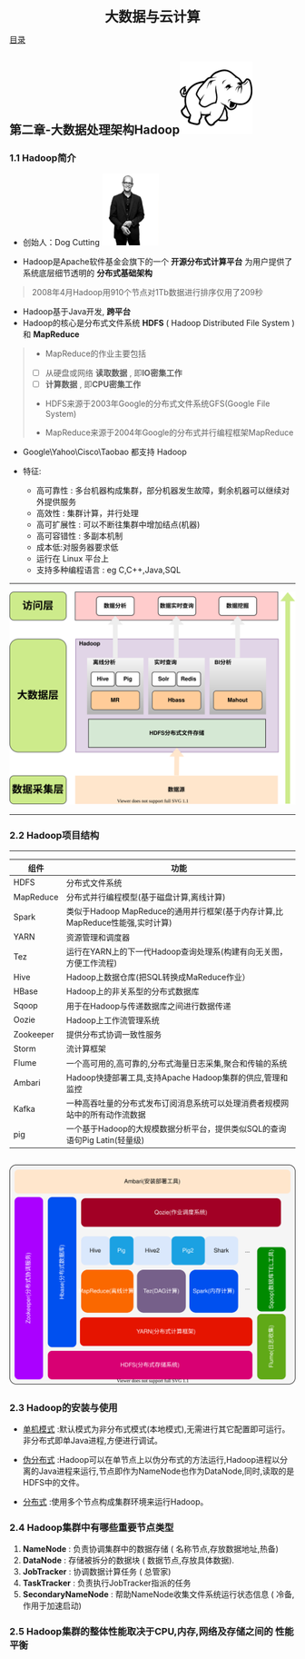 <CENTER style="font-size: 24px;font-weight: 700;">大数据与云计算</CENTER>

[目录](./00-目录.md)

## 第二章-大数据处理架构Hadoop![Hadoop](./img/HadoopLogo)

### 1.1 Hadoop简介
* 创始人：Dog Cutting
    <img src="./img/Dog_Cutting.png" alt="Hadoop创始人" style="height: 9em;" />

* Hadoop是Apache软件基金会旗下的一个 **开源分布式计算平台**  为用户提供了系统底层细节透明的 **分布式基础架构**
> 2008年4月Hadoop用910个节点对1Tb数据进行排序仅用了209秒
* Hadoop基于Java开发, **跨平台**
* Hadoop的核心是分布式文件系统 **HDFS** ( Hadoop Distributed File System ) 和 **MapReduce**

> * MapReduce的作业主要包括
> - [ ] 从硬盘或网络 **读取数据** , 即**IO密集工作**
> - [ ]  **计算数据**             , 即**CPU密集工作**
> * HDFS来源于2003年Google的分布式文件系统GFS(Google File System)
>
> * MapReduce来源于2004年Google的分布式并行编程框架MapReduce
* Google\Yahoo\Cisco\Taobao 都支持 Hadoop

* 特征:
    - 高可靠性            : 多台机器构成集群，部分机器发生故障，剩余机器可以继续对外提供服务
    - 高效性              : 集群计算，并行处理
    - 高可扩展性          : 可以不断往集群中增加结点(机器)
    - 高可容错性          : 多副本机制
    - 成本低:对服务器要求低
    - 运行在 Linux 平台上
    - 支持多种编程语言    : eg C,C++,Java,SQL
---

![Hadoop](./img/Hadoop.svg)

---

### 2.2 Hadoop项目结构
---

| 组件      | 功能                                                                          |
| ---       | ---                                                                           |
| HDFS      | 分布式文件系统                                                                |
| MapReduce | 分布式并行编程模型(基于磁盘计算,离线计算)                                     |
| Spark     | 类似于Hadoop MapReduce的通用并行框架(基于内存计算,比MapReduce性能强,实时计算) |
| YARN      | 资源管理和调度器                                                              |
| Tez       | 运行在YARN上的下一代Hadoop查询处理系(构建有向无关图，方便工作流程)            |
| Hive      | Hadoop上数据仓库(把SQL转换成MaReduce作业）                                    |
| HBase     | Hadoop上的非关系型的分布式数据库                                              |
| Sqoop     | 用于在Hadoop与传递数据库之间进行数据传递                                      |
| Oozie     | Hadoop上工作流管理系统                                                        |
| Zookeeper | 提供分布式协调一致性服务                                                      |
| Storm     | 流计算框架                                                                    |
| Flume     | 一个高可用的,高可靠的,分布式海量日志采集,聚合和传输的系统                     |
| Ambari    | Hadoop快捷部署工具,支持Apache Hadoop集群的供应,管理和监控                     |
| Kafka     | 一种高吞吐量的分布式发布订阅消息系统可以处理消费者规模网站中的所有动作流数据  |
| pig       | 一个基于Hadoop的大规模数据分析平台，提供类似SQL的查询语句Pig Latin(轻量级)    |

![Hadoop](./img/Hadoop-2.svg)
---

### 2.3 Hadoop的安装与使用
- [单机模式](http://dblab.xmu.edu.cn/blog/install-hadoop/?appId=1000) :默认模式为非分布式模式(本地模式),无需进行其它配置即可运行。非分布式即单Java进程,方便进行调试。

- [伪分布式](http://dblab.xmu.edu.cn/blog/2441-2/?appId=1000) :Hadoop可以在单节点上以伪分布式的方法运行,Hadoop进程以分离的Java进程来运行,节点即作为NameNode也作为DataNode,同时,读取的是HDFS中的文件。

- [分布式]() :使用多个节点构成集群环境来运行Hadoop。

### 2.4 Hadoop集群中有哪些重要节点类型

1. **NameNode** : 负责协调集群中的数据存储 ( 名称节点,存放数据地址,热备)
2. **DataNode** : 存储被拆分的数据块 ( 数据节点,存放具体数据).
3. **JobTracker** : 协调数据计算任务 ( 总管家)
4. **TaskTracker** : 负责执行JobTracker指派的任务
5. **SecondaryNameNode** : 帮助NameNode收集文件系统运行状态信息 ( 冷备,作用于加速启动)

### 2.5 Hadoop集群的整体性能取决于CPU,内存,网络及存储之间的 **性能平衡**
